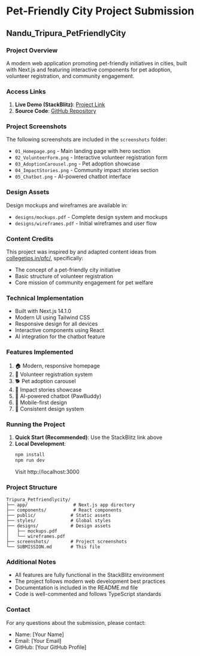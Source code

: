 # Pet-Friendly City Project Submission
## Nandu_Tripura_PetFriendlyCity

### Project Overview
A modern web application promoting pet-friendly initiatives in cities, built with Next.js and featuring interactive components for pet adoption, volunteer registration, and community engagement.

### Access Links
1. **Live Demo (StackBlitz)**: [Project Link](https://stackblitz.com/github/your-username/Tripura_Petfriendlycity)
2. **Source Code**: [GitHub Repository](https://github.com/your-username/Tripura_Petfriendlycity)

### Project Screenshots
The following screenshots are included in the `screenshots` folder:
- `01_Homepage.png` - Main landing page with hero section
- `02_VolunteerForm.png` - Interactive volunteer registration form
- `03_AdoptionCarousel.png` - Pet adoption showcase
- `04_ImpactStories.png` - Community impact stories section
- `05_Chatbot.png` - AI-powered chatbot interface

### Design Assets
Design mockups and wireframes are available in:
- `designs/mockups.pdf` - Complete design system and mockups
- `designs/wireframes.pdf` - Initial wireframes and user flow

### Content Credits
This project was inspired by and adapted content ideas from [collegetips.in/pfc/](https://collegetips.in/pfc/), specifically:
- The concept of a pet-friendly city initiative
- Basic structure of volunteer registration
- Core mission of community engagement for pet welfare

### Technical Implementation
- Built with Next.js 14.1.0
- Modern UI using Tailwind CSS
- Responsive design for all devices
- Interactive components using React
- AI integration for the chatbot feature

### Features Implemented
1. 🏠 Modern, responsive homepage
2. 🤝 Volunteer registration system
3. 🐕 Pet adoption carousel
4. 📖 Impact stories showcase
5. 💬 AI-powered chatbot (PawBuddy)
6. 📱 Mobile-first design
7. 🎨 Consistent design system

### Running the Project
1. **Quick Start (Recommended)**: Use the StackBlitz link above
2. **Local Development**:
   ```bash
   npm install
   npm run dev
   ```
   Visit http://localhost:3000

### Project Structure
```
Tripura_Petfriendlycity/
├── app/                 # Next.js app directory
├── components/          # React components
├── public/             # Static assets
├── styles/             # Global styles
├── designs/            # Design assets
│   ├── mockups.pdf
│   └── wireframes.pdf
├── screenshots/        # Project screenshots
└── SUBMISSION.md       # This file
```

### Additional Notes
- All features are fully functional in the StackBlitz environment
- The project follows modern web development best practices
- Documentation is included in the README.md file
- Code is well-commented and follows TypeScript standards

### Contact
For any questions about the submission, please contact:
- Name: [Your Name]
- Email: [Your Email]
- GitHub: [Your GitHub Profile] 
